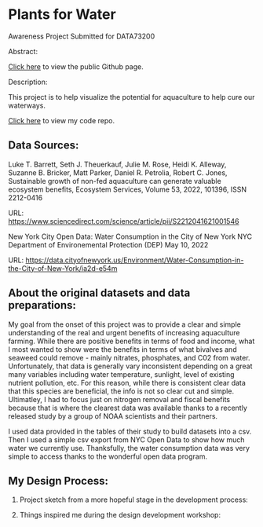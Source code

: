 # Plants for Water
Awareness Project
Submitted for DATA73200

Abstract:

[Click here](https://alliarnold.github.io/plantsforwater/) to view the public Github page. 

Description:

This project is to help visualize the potential for aquaculture to help cure our waterways.

[Click here](https://github.com/alliarnold/plantsforwater/) to view my code repo. 

## Data Sources:

Luke T. Barrett, Seth J. Theuerkauf, Julie M. Rose, Heidi K. Alleway, Suzanne B. Bricker, Matt Parker, Daniel R. Petrolia, Robert C. Jones,
Sustainable growth of non-fed aquaculture can generate valuable ecosystem benefits,
Ecosystem Services, Volume 53, 2022, 101396,
ISSN 2212-0416

URL: https://www.sciencedirect.com/science/article/pii/S2212041621001546

New York City Open Data: Water Consumption in the City of New York
NYC Department of Environemental Protection (DEP)
May 10, 2022

URL: https://data.cityofnewyork.us/Environment/Water-Consumption-in-the-City-of-New-York/ia2d-e54m


## About the original datasets and data preparations:
My goal from the onset of this project was to provide a clear and simple understanding of the real and urgent benefits of increasing aquaculture farming. While there are positive benefits in terms of food and income, what I most wanted to show were the benefits in terms of what bivalves and seaweed could remove - mainly nitrates, phosphates, and C02 from water. Unfortunately, that data is generally vary inconsistent depending on a great many variables including water temperature, sunlight, level of existing nutrient pollution, etc. For this reason, while there is consistent clear data that this species are beneficial, the info is not so clear cut and simple. Ultimatley, I had to focus just on nitrogen removal and fiscal benefits because that is where the clearest data was available thanks to a recently released study by a group of NOAA scientists and their partners.

I used data provided in the tables of their study to build datasets into a csv. Then I used a simple csv export from NYC Open Data to show how much water we currently use. Thanksfully, the water consumption data was very simple to access thanks to the wonderful open data program.

## My Design Process:
1. Project sketch from a more hopeful stage in the development process:
 

2. Things inspired me during the design development workshop: